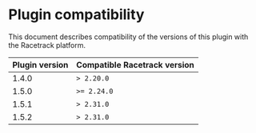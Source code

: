 # Plugin compatibility
This document describes compatibility of the versions of this plugin with the Racetrack platform.

| Plugin version | Compatible Racetrack version |
|----------------|------------------------------|
| 1.4.0          | `> 2.20.0`                   |
| 1.5.0          | `>= 2.24.0`                  |
| 1.5.1          | `> 2.31.0`                   |
| 1.5.2          | `> 2.31.0`                   |
